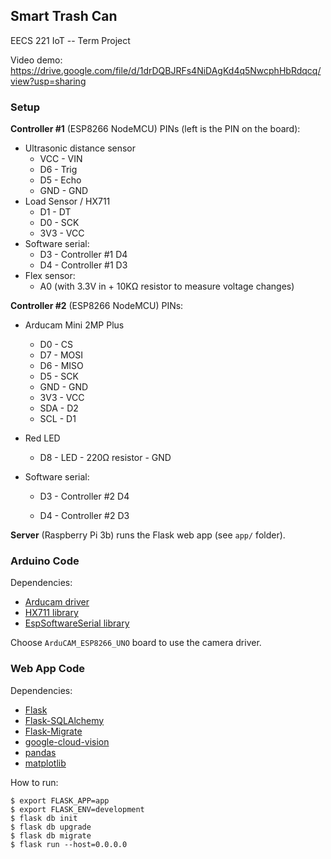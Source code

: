 ## Smart Trash Can

EECS 221 IoT -- Term Project

Video demo: https://drive.google.com/file/d/1drDQBJRFs4NiDAgKd4q5NwcphHbRdqcq/view?usp=sharing

### Setup

**Controller #1** (ESP8266 NodeMCU) PINs (left is the PIN on the board):

- Ultrasonic distance sensor
  - VCC - VIN
  - D6 - Trig
  - D5 - Echo
  - GND - GND
- Load Sensor / HX711
  - D1 - DT 
  - D0 - SCK
  - 3V3 - VCC
- Software serial:
  - D3 - Controller #1 D4
  - D4 - Controller #1 D3
- Flex sensor:
  - A0 (with 3.3V in + 10KΩ resistor to measure voltage changes)

**Controller #2** (ESP8266 NodeMCU) PINs:

- Arducam Mini 2MP Plus

  - D0 - CS
  - D7 - MOSI
  - D6 - MISO
  - D5 - SCK
  - GND - GND
  - 3V3 - VCC
  - SDA - D2
  - SCL - D1

- Red LED

  - D8 - LED - 220Ω resistor - GND

- Software serial:

  - D3 - Controller #2 D4

  - D4 - Controller #2 D3

**Server** (Raspberry Pi 3b) runs the Flask web app (see `app/` folder).

### Arduino Code

Dependencies:

- [Arducam driver](https://github.com/ArduCAM/Arduino)
- [HX711 library](https://github.com/bogde/HX711)
- [EspSoftwareSerial library](https://github.com/plerup/espsoftwareserial/)

Choose `ArduCAM_ESP8266_UNO` board to use the camera driver.

### Web App Code

Dependencies:

- [Flask](http://flask.pocoo.org/)
- [Flask-SQLAlchemy](http://flask-sqlalchemy.pocoo.org/)
- [Flask-Migrate](https://github.com/miguelgrinberg/Flask-Migrate/)
- [google-cloud-vision](https://pypi.org/project/google-cloud-vision/)
- [pandas](https://pandas.pydata.org/)
- [matplotlib](https://matplotlib.org)

How to run:

```
$ export FLASK_APP=app
$ export FLASK_ENV=development
$ flask db init
$ flask db upgrade
$ flask db migrate
$ flask run --host=0.0.0.0
```
